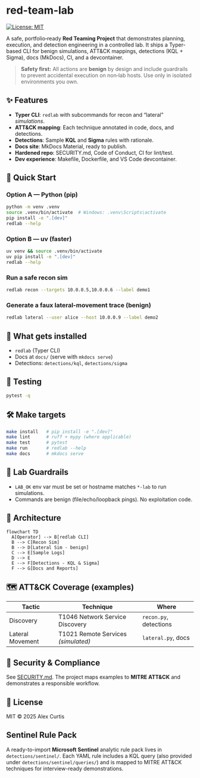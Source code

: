 # red-team-lab

[![License: MIT](https://img.shields.io/badge/License-MIT-yellow.svg)](LICENSE)

A safe, portfolio‑ready **Red Teaming Project** that demonstrates planning, execution, and detection engineering in a controlled lab. It ships a Typer-based CLI for benign simulations, ATT&CK mappings, detections (KQL + Sigma), docs (MkDocs), CI, and a devcontainer.

> **Safety first:** All actions are **benign** by design and include guardrails to prevent accidental execution on non‑lab hosts. Use only in isolated environments you own.

## ✨ Features
- **Typer CLI**: `redlab` with subcommands for recon and “lateral” *simulations*.
- **ATT&CK mapping**: Each technique annotated in code, docs, and detections.
- **Detections**: Sample **KQL** and **Sigma** rules with rationale.
- **Docs site**: MkDocs Material, ready to publish.
- **Hardened repo**: SECURITY.md, Code of Conduct, CI for lint/test.
- **Dev experience**: Makefile, Dockerfile, and VS Code devcontainer.

## 🏁 Quick Start
### Option A — Python (pip)
```bash
python -m venv .venv
source .venv/bin/activate  # Windows: .venv\Scripts\activate
pip install -e ".[dev]"
redlab --help
```

### Option B — uv (faster)
```bash
uv venv && source .venv/bin/activate
uv pip install -e ".[dev]"
redlab --help
```

### Run a safe recon sim
```bash
redlab recon --targets 10.0.0.5,10.0.0.6 --label demo1
```

### Generate a faux lateral-movement trace (benign)
```bash
redlab lateral --user alice --host 10.0.0.9 --label demo2
```

## 🧰 What gets installed
- `redlab` (Typer CLI)
- Docs at `docs/` (serve with `mkdocs serve`)
- Detections: `detections/kql`, `detections/sigma`

## 🧪 Testing
```bash
pytest -q
```

## 🛠️ Make targets
```bash
make install   # pip install -e ".[dev]"
make lint      # ruff + mypy (where applicable)
make test      # pytest
make run       # redlab --help
make docs      # mkdocs serve
```

## 🧯 Lab Guardrails
- `LAB_OK` env var must be set or hostname matches `*-lab` to run simulations.
- Commands are benign (file/echo/loopback pings). No exploitation code.

## 🧭 Architecture
```mermaid
flowchart TD
  A[Operator] --> B[redlab CLI]
  B --> C[Recon Sim]
  B --> D[Lateral Sim - benign]
  C --> E[Sample Logs]
  D --> E
  E --> F[Detections - KQL & Sigma]
  F --> G[Docs and Reports]

```

## 🗺️ ATT&CK Coverage (examples)
| Tactic | Technique | Where |
|---|---|---|
| Discovery | T1046 Network Service Discovery | `recon.py`, detections |
| Lateral Movement | T1021 Remote Services *(simulated)* | `lateral.py`, docs |

## 🔐 Security & Compliance
See [SECURITY.md](SECURITY.md). The project maps examples to **MITRE ATT&CK** and demonstrates a responsible workflow.

## 📄 License
MIT © 2025 Alex Curtis


## Sentinel Rule Pack
A ready-to-import **Microsoft Sentinel** analytic rule pack lives in `detections/sentinel/`. Each YAML rule includes a KQL query (also provided under `detections/sentinel/queries/`) and is mapped to MITRE ATT&CK techniques for interview-ready demonstrations.
